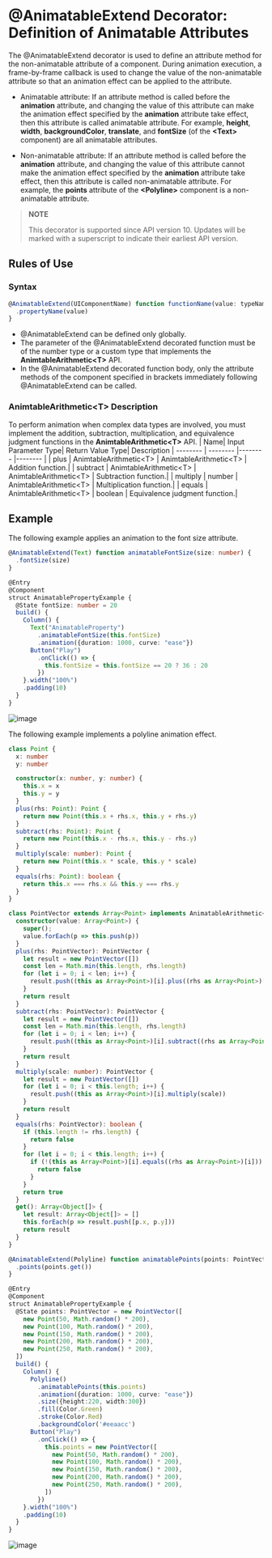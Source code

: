# \@AnimatableExtend Decorator: Definition of Animatable Attributes

The @AnimatableExtend decorator is used to define an attribute method for the non-animatable attribute of a component. During animation execution, a frame-by-frame callback is used to change the value of the non-animatable attribute so that an animation effect can be applied to the attribute.

- Animatable attribute: If an attribute method is called before the **animation** attribute, and changing the value of this attribute can make the animation effect specified by the **animation** attribute take effect, then this attribute is called animatable attribute. For example, **height**, **width**, **backgroundColor**, **translate**, and **fontSize** (of the **\<Text>** component) are all animatable attributes.

- Non-animatable attribute: If an attribute method is called before the **animation** attribute, and changing the value of this attribute cannot make the animation effect specified by the **animation** attribute take effect, then this attribute is called non-animatable attribute. For example, the **points** attribute of the **\<Polyline>** component is a non-animatable attribute.

>  **NOTE**
>
>  This decorator is supported since API version 10. Updates will be marked with a superscript to indicate their earliest API version.

## Rules of Use


### Syntax


```ts
@AnimatableExtend(UIComponentName) function functionName(value: typeName) { 
  .propertyName(value)
}
```

- \@AnimatableExtend can be defined only globally.
- The parameter of the \@AnimatableExtend decorated function must be of the number type or a custom type that implements the **AnimtableArithmetic\<T\>** API.
- In the \@AnimatableExtend decorated function body, only the attribute methods of the component specified in brackets immediately following \@AnimatableExtend can be called.

### AnimtableArithmetic\<T\> Description
To perform animation when complex data types are involved, you must implement the addition, subtraction, multiplication, and equivalence judgment functions in the **AnimtableArithmetic\<T\>** API.
| Name| Input Parameter Type| Return Value Type| Description
| -------- | -------- |-------- |-------- |
| plus | AnimtableArithmetic\<T\> | AnimtableArithmetic\<T\> | Addition function.|
| subtract | AnimtableArithmetic\<T\> | AnimtableArithmetic\<T\> | Subtraction function.|
| multiply | number | AnimtableArithmetic\<T\> | Multiplication function.|
| equals | AnimtableArithmetic\<T\> | boolean | Equivalence judgment function.|

## Example

The following example applies an animation to the font size attribute.


```ts
@AnimatableExtend(Text) function animatableFontSize(size: number) {
  .fontSize(size)
}

@Entry
@Component
struct AnimatablePropertyExample {
  @State fontSize: number = 20
  build() {
    Column() {
      Text("AnimatableProperty")
        .animatableFontSize(this.fontSize)
        .animation({duration: 1000, curve: "ease"})
      Button("Play")
        .onClick(() => {
          this.fontSize = this.fontSize == 20 ? 36 : 20
        })
    }.width("100%")
    .padding(10)
  }
}
```
![image](figures/animatable-font-size.gif)


The following example implements a polyline animation effect. 


```ts
class Point {
  x: number
  y: number

  constructor(x: number, y: number) {
    this.x = x
    this.y = y
  }
  plus(rhs: Point): Point {
    return new Point(this.x + rhs.x, this.y + rhs.y)
  }
  subtract(rhs: Point): Point {
    return new Point(this.x - rhs.x, this.y - rhs.y)
  }
  multiply(scale: number): Point {
    return new Point(this.x * scale, this.y * scale)
  }
  equals(rhs: Point): boolean {
    return this.x === rhs.x && this.y === rhs.y
  }
}

class PointVector extends Array<Point> implements AnimatableArithmetic<PointVector> {
  constructor(value: Array<Point>) {
    super();
    value.forEach(p => this.push(p))
  }
  plus(rhs: PointVector): PointVector {
    let result = new PointVector([])
    const len = Math.min(this.length, rhs.length)
    for (let i = 0; i < len; i++) {
      result.push((this as Array<Point>)[i].plus((rhs as Array<Point>)[i]))
    }
    return result
  }
  subtract(rhs: PointVector): PointVector {
    let result = new PointVector([])
    const len = Math.min(this.length, rhs.length)
    for (let i = 0; i < len; i++) {
      result.push((this as Array<Point>)[i].subtract((rhs as Array<Point>)[i]))
    }
    return result
  }
  multiply(scale: number): PointVector {
    let result = new PointVector([])
    for (let i = 0; i < this.length; i++) {
      result.push((this as Array<Point>)[i].multiply(scale))
    }
    return result
  }
  equals(rhs: PointVector): boolean {
    if (this.length != rhs.length) {
      return false
    }
    for (let i = 0; i < this.length; i++) {
      if (!(this as Array<Point>)[i].equals((rhs as Array<Point>)[i])) {
        return false
      }
    }
    return true
  }
  get(): Array<Object[]> {
    let result: Array<Object[]> = []
    this.forEach(p => result.push([p.x, p.y]))
    return result
  }
}

@AnimatableExtend(Polyline) function animatablePoints(points: PointVector) {
  .points(points.get())
}

@Entry
@Component
struct AnimatablePropertyExample {
  @State points: PointVector = new PointVector([
    new Point(50, Math.random() * 200),
    new Point(100, Math.random() * 200),
    new Point(150, Math.random() * 200),
    new Point(200, Math.random() * 200),
    new Point(250, Math.random() * 200),
  ])
  build() {
    Column() {
      Polyline()
        .animatablePoints(this.points)
        .animation({duration: 1000, curve: "ease"})
        .size({height:220, width:300})
        .fill(Color.Green)
        .stroke(Color.Red)
        .backgroundColor('#eeaacc')
      Button("Play")
        .onClick(() => {
          this.points = new PointVector([
            new Point(50, Math.random() * 200),
            new Point(100, Math.random() * 200),
            new Point(150, Math.random() * 200),
            new Point(200, Math.random() * 200),
            new Point(250, Math.random() * 200),
          ])
        })
    }.width("100%")
    .padding(10)
  }
}
```
![image](figures/animatable-points.gif)
